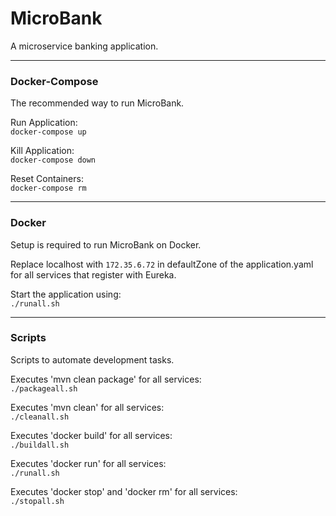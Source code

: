 # MicroBank
A microservice banking application.

---

### Docker-Compose
The recommended way to run MicroBank.

Run Application:<br>`docker-compose up`

Kill Application:<br>`docker-compose down`

Reset Containers:<br>`docker-compose rm`

---

### Docker
Setup is required to run MicroBank on Docker.

Replace localhost with `172.35.6.72` in defaultZone of the application.yaml for all services that register with Eureka.

Start the application using:<br>`./runall.sh`

---

### Scripts
Scripts to automate development tasks.

Executes 'mvn clean package' for all services:<br>`./packageall.sh`

Executes 'mvn clean' for all services:<br>`./cleanall.sh`

Executes 'docker build' for all services:<br>`./buildall.sh`

Executes 'docker run' for all services:<br>`./runall.sh`

Executes 'docker stop' and 'docker rm' for all services:<br>`./stopall.sh`